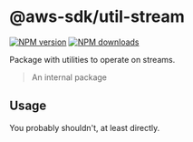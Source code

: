 # @aws-sdk/util-stream

[![NPM version](https://img.shields.io/npm/v/@aws-sdk/util-stream/latest.svg)](https://www.npmjs.com/package/@aws-sdk/util-stream)
[![NPM downloads](https://img.shields.io/npm/dm/@aws-sdk/util-stream.svg)](https://www.npmjs.com/package/@aws-sdk/util-stream)

Package with utilities to operate on streams.

> An internal package

## Usage

You probably shouldn't, at least directly.
